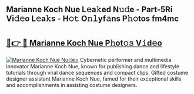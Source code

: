 ## Marianne Koch Nue L𝚎a𝚔ed N𝚞𝚍e - Part-5Ri Vi𝚍𝚎o L𝚎a𝚔s - H𝚘𝚝 O𝚗𝚕yf𝚊ns P𝚑𝚘tos fm4mc

# <h2><a href="http://kf0xf4.oniu.top/?m=Marianne+Koch+Nue">🔗👉 🔴 Marianne Koch Nue P𝚑ot𝚘𝚜 V𝚒d𝚎o</a></h2>

[![Marianne Koch Nue Nu𝚍e𝚜](https://i.imgur.com/0qMVB7G.gif)](http://kf0xf4.oniu.top/?m=Marianne+Koch+Nue)
Cybernetic performer and multimedia innovator Marianne Koch Nue, known for publishing dance and lifestyle tutorials through viral dance sequences and compact clips. Gifted costume designer assistant Marianne Koch Nue, famed for their exceptional skills and accomplishments in assisting costume designers.  
